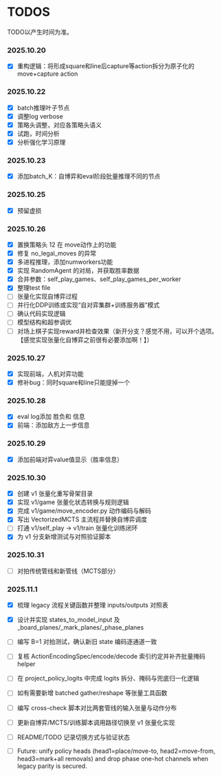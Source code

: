# TODOS

TODO以产生时间为准。

### 2025.10.20

- [x] 重构逻辑：将形成square和line后capture等action拆分为原子化的move+capture action

### 2025.10.22

- [x] batch推理叶子节点
- [x] 调整log verbose
- [x] 策略头调整，对应各策略头语义
- [x] 试跑，时间分析
- [x] 分析强化学习原理

### 2025.10.23

- [x] 添加batch_K：自博弈和eval阶段批量推理不同的节点 

### 2025.10.25

- [x] 预留虚损

### 2025.10.26
- [x] 置换策略头 12 在 move动作上的功能 
- [x] 修复 no_legal_moves 的异常
- [x] 多进程推理，添加numworkers功能
- [x] 实现 RandomAgent 的对局，并获取胜率数据
- [x] 合并参数：self_play_games、self_play_games_per_worker
- [x] 整理test file
- [ ] 张量化实现自博弈过程
- [ ] 并行化DDP训练或实现“自对弈集群+训练服务器”模式
- [ ] 确认代码实现逻辑
- [ ] 模型结构和超参调优
- [ ] 对场上棋子实现reward并检查效果（新开分支？感觉不用，可以开个选项。【感觉实现张量化自博弈之前很有必要添加啊！】）

### 2025.10.27

- [x] 实现前端，人机对弈功能
- [x] 修补bug：同时square和line只能提掉一个

### 2025.10.28

- [x] eval log添加 胜负和 信息
- [x] 前端：添加敌方上一步信息

### 2025.10.29

- [x] 添加前端对弈value值显示（胜率信息）

### 2025.10.30

- [x] 创建 v1 张量化重写骨架目录
- [x] 实现 v1/game 张量化状态转换与规则逻辑
- [x] 完成 v1/game/move_encoder.py 动作编码与解码
- [x] 写出 VectorizedMCTS 主流程并替换自博弈调度
- [ ] 打通 v1/self_play -> v1/train 张量化训练闭环
- [x] 为 v1 分支新增测试与对照验证脚本

### 2025.10.31

- [ ] 对拍传统管线和新管线（MCTS部分）

### 2025.11.1

- [x] 梳理 legacy 流程关键函数并整理 inputs/outputs 对照表
- [x] 设计并实现 states_to_model_input 及 _board_planes/_mark_planes/_phase_planes
- [ ] 编写 B=1 对拍测试，确认新旧 state 编码逐通道一致
- [ ] 复核 ActionEncodingSpec/encode/decode 索引约定并补齐批量掩码 helper
- [ ] 在 project_policy_logits 中完成 logits 拆分、掩码与兜底归一化逻辑
- [ ] 如有需要新增 batched gather/reshape 等张量工具函数
- [ ] 编写 cross-check 脚本对比两套管线的输入张量与动作分布
- [ ] 更新自博弈/MCTS/训练脚本调用路径切换至 v1 张量化实现
- [ ] README/TODO 记录切换方式与验证状态
- [ ] Future: unify policy heads (head1=place/move-to, head2=move-from, head3=mark+all removals) and drop phase one-hot channels when legacy parity is secured.


